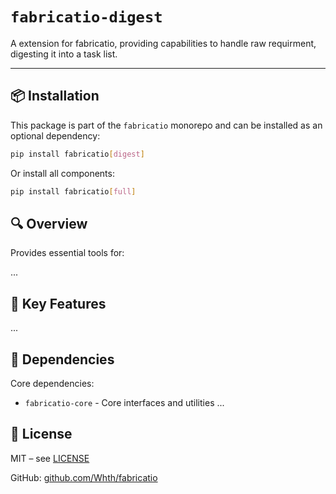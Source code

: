 # `fabricatio-digest`

A extension for fabricatio, providing capabilities to handle raw requirment, digesting it into a task list.

---

## 📦 Installation

This package is part of the `fabricatio` monorepo and can be installed as an optional dependency:

```bash
pip install fabricatio[digest]
```

Or install all components:

```bash
pip install fabricatio[full]
```

## 🔍 Overview

Provides essential tools for:

...



## 🧩 Key Features

...


## 🔗 Dependencies

Core dependencies:

- `fabricatio-core` - Core interfaces and utilities
  ...

## 📄 License

MIT – see [LICENSE](LICENSE)

GitHub: [github.com/Whth/fabricatio](https://github.com/Whth/fabricatio)